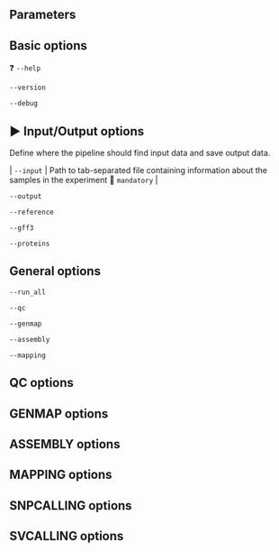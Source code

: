 ## Parameters

## Basic options

:question: `--help`

 `--version`

`--debug`

## :arrow_forward: Input/Output options

Define where the pipeline should find input data and save output data.

| `--input` | Path to tab-separated file containing information about the samples in the experiment :pushpin: `mandatory` |

`--output`

`--reference`

`--gff3`

`--proteins`

## General options

`--run_all`

`--qc`

`--genmap`

`--assembly`

`--mapping`

## QC options

## GENMAP options

## ASSEMBLY options

## MAPPING options

## SNPCALLING options

## SVCALLING options

